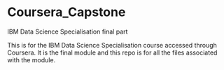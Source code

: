 # Coursera_Capstone
IBM Data Science Specialisation final part

This is for the IBM Data Science Specialisation course accessed through Coursera.
It is the final module and this repo is for all the files associated with the module.
